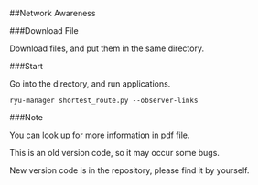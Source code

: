 ##Network Awareness

###Download File

Download files, and put them in the same directory.

###Start

Go into the directory, and run applications.

	ryu-manager shortest_route.py --observer-links

###Note

You can look up for more information in pdf file.

This is an old version code, so it may occur some bugs.

New version code is in the repository, please find it by yourself.
